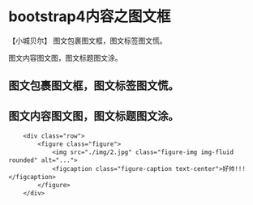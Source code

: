 # bootstrap4内容之图文框
【小城贝尔】
图文包裹图文框，图文标签图文慌。

图文内容图文图，图文标题图文涂。

## 图文包裹图文框，图文标签图文慌。
## 图文内容图文图，图文标题图文涂。
        <div class="row">
            <figure class="figure">
                <img src="./img/2.jpg" class="figure-img img-fluid rounded" alt="...">
                <figcaption class="figure-caption text-center">好帅!!!</figcaption>
            </figure>
        </div>